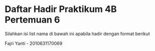# Daftar Hadir Praktikum 4B Pertemuan 6
Silahkan isi list nama di bawah ini apabila hadir dengan format berikut

Fajri Yanti - 2010631170069
